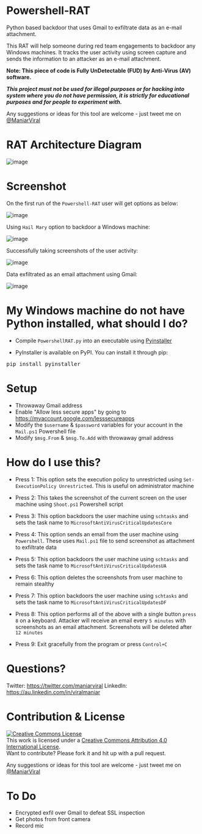 
# Powershell-RAT
Python based backdoor that uses Gmail to exfiltrate data as an e-mail attachment. 

This RAT will help someone during red team engagements to backdoor any Windows machines. It tracks the user activity using screen capture and sends the information to an attacker as an e-mail attachment.

<B>Note: This piece of code is Fully UnDetectable (FUD) by Anti-Virus (AV) software. </B>

<B><I>This project must not be used for illegal purposes or for hacking into system where you do not have permission, it is strictly for educational purposes and for people to experiment with.</I></B>

Any suggestions or ideas for this tool are welcome - just tweet me on [@ManiarViral](https://twitter.com/maniarviral)

# RAT Architecture Diagram

![image](https://user-images.githubusercontent.com/3501170/54605214-dd51f400-4a9c-11e9-8b51-a225b13ecd0d.png)


# Screenshot
On the first run of the `Powershell-RAT` user will get options as below:

![image](https://user-images.githubusercontent.com/3501170/37453784-e926b64a-288c-11e8-9c8d-abaaf1b7dd3d.png)

Using `Hail Mary` option to backdoor a Windows machine:

![image](https://user-images.githubusercontent.com/3501170/37453816-fdfffaea-288c-11e8-9a60-0adcd0dc4599.png)

Successfully taking screenshots of the user activity:

![image](https://user-images.githubusercontent.com/3501170/37453833-0c7f3e78-288d-11e8-969e-5499cf53f2fd.png)

Data exfiltrated as an email attachment using Gmail:

![image](https://user-images.githubusercontent.com/3501170/37453864-233384d0-288d-11e8-8699-e5dbe149925c.png)

# My Windows machine do not have Python installed, what should I do?

- Compile `PowershellRAT.py` into an executable using [Pyinstaller](https://github.com/pyinstaller/pyinstaller)

- PyInstaller is available on PyPI. You can install it through pip:

<pre>
pip install pyinstaller
</pre>

# Setup
- Throwaway Gmail address
- Enable "Allow less secure apps" by going to https://myaccount.google.com/lesssecureapps
- Modify the `$username` & `$password` variables for your account in the `Mail.ps1` Powershell file
- Modify `$msg.From` & `$msg.To.Add` with throwaway gmail address

# How do I use this?
- Press 1: This option sets the execution policy to unrestricted using `Set-ExecutionPolicy Unrestricted`. This is useful on administrator machine

- Press 2: This takes the screenshot of the current screen on the user machine using `Shoot.ps1` Powershell script

- Press 3: This option backdoors the user machine using `schtasks` and sets the task name to `MicrosoftAntiVirusCriticalUpdatesCore`

- Press 4: This option sends an email from the user machine using `Powershell`. These uses `Mail.ps1` file to send screenshot as attachment to exfiltrate data

- Press 5: This option backdoors the user machine using `schtasks` and sets the task name to `MicrosoftAntiVirusCriticalUpdatesUA`

- Press 6: This option deletes the screenshots from user machine to remain stealthy

- Press 7: This option backdoors the user machine using `schtasks` and sets the task name to `MicrosoftAntiVirusCriticalUpdatesDF`

- Press 8: This option performs all of the above with a single button `press 8` on a keyboard. Attacker will receive an email every `5 minutes` with screenshots as an email attachment. Screenshots will be deleted after `12 minutes`

- Press 9: Exit gracefully from the program or press `Control+C`

# Questions?

Twitter: https://twitter.com/maniarviral
LinkedIn: https://au.linkedin.com/in/viralmaniar

# Contribution & License

<a rel="license" href="http://creativecommons.org/licenses/by/4.0/"><img alt="Creative Commons License" style="border-width:0" src="https://i.creativecommons.org/l/by/4.0/80x15.png" /></a><br />This work is licensed under a <a rel="license" href="http://creativecommons.org/licenses/by/4.0/">Creative Commons Attribution 4.0 International License</a>.</br>
Want to contribute? Please fork it and hit up with a pull request.

Any suggestions or ideas for this tool are welcome - just tweet me on [@ManiarViral](https://twitter.com/maniarviral)

# To Do
- Encrypted exfil over Gmail to defeat SSL inspection
- Get photos from front camera
- Record mic
